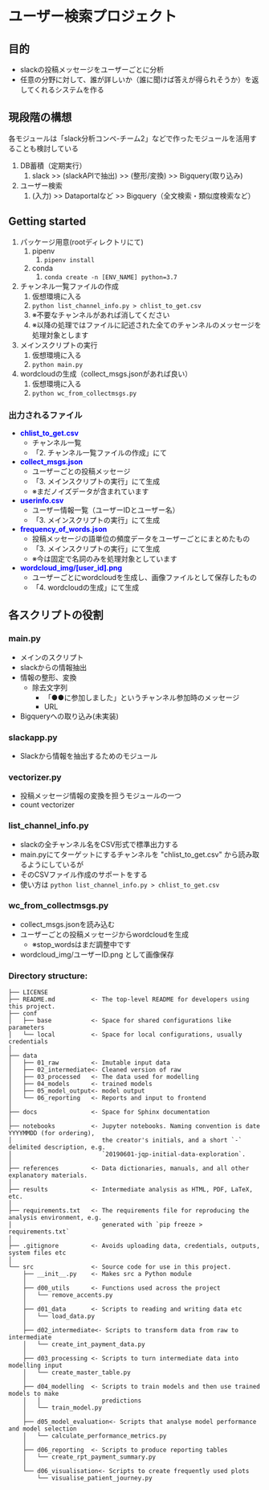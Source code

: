 # ユーザー検索プロジェクト

## 目的

- slackの投稿メッセージをユーザーごとに分析
- 任意の分野に対して、誰が詳しいか（誰に聞けば答えが得られそうか）を返してくれるシステムを作る

## 現段階の構想

各モジュールは「slack分析コンペ-チーム2」などで作ったモジュールを活用することも検討している

1. DB蓄積（定期実行）
   1. slack >> (slackAPIで抽出) >> (整形/変換) >> Bigquery(取り込み)
2. ユーザー検索
   1. (入力) >> Dataportalなど >> Bigquery（全文検索・類似度検索など）

## Getting started

1. パッケージ用意(rootディレクトリにて)
   1. pipenv
      1. `pipenv install`
   2. conda
      1. `conda create -n [ENV_NAME] python=3.7`
2. チャンネル一覧ファイルの作成
   1. 仮想環境に入る
   2. `python list_channel_info.py > chlist_to_get.csv`
   3. ※不要なチャンネルがあれば消してください
   4. ※以降の処理ではファイルに記述された全てのチャンネルのメッセージを処理対象とします
3. メインスクリプトの実行
   1. 仮想環境に入る
   2. `python main.py`
4. wordcloudの生成（collect_msgs.jsonがあれば良い）
   1. 仮想環境に入る
   2. `python wc_from_collectmsgs.py`

### 出力されるファイル

- <font color=blue>**chlist_to_get.csv**</font>
  - チャンネル一覧
  - 「2. チャンネル一覧ファイルの作成」にて
- <font color=blue>**collect_msgs.json**</font>
  - ユーザーごとの投稿メッセージ
  - 「3. メインスクリプトの実行」にて生成
  - ※まだノイズデータが含まれています
- <font color=blue>**userinfo.csv**</font>
  - ユーザー情報一覧（ユーザーIDとユーザー名）
  - 「3. メインスクリプトの実行」にて生成
- <font color=blue>**frequency_of_words.json**</font>
  - 投稿メッセージの語単位の頻度データをユーザーごとにまとめたもの
  - 「3. メインスクリプトの実行」にて生成
  - ※今は固定で名詞のみを処理対象としています
- <font color=blue>**wordcloud_img/[user_id].png**</font>
  - ユーザーごとにwordcloudを生成し、画像ファイルとして保存したもの
  - 「4. wordcloudの生成」にて生成

## 各スクリプトの役割

### main.py

- メインのスクリプト
- slackからの情報抽出
- 情報の整形、変換
  - 除去文字列
    - 「●●に参加しました」というチャンネル参加時のメッセージ
    - URL
- Bigqueryへの取り込み(未実装)

### slackapp.py

- Slackから情報を抽出するためのモジュール

### vectorizer.py

- 投稿メッセージ情報の変換を担うモジュールの一つ
- count vectorizer

### list_channel_info.py

- slackの全チャンネル名をCSV形式で標準出力する
- main.pyにてターゲットにするチャンネルを "chlist_to_get.csv" から読み取るようにしているが
- そのCSVファイル作成のサポートをする
- 使い方は `python list_channel_info.py > chlist_to_get.csv`

### wc_from_collectmsgs.py

- collect_msgs.jsonを読み込む
- ユーザーごとの投稿メッセージからwordcloudを生成
  - ※stop_wordsはまだ調整中です
- wordcloud_img/ユーザーID.png として画像保存


### Directory structure:

```
├── LICENSE
├── README.md          <- The top-level README for developers using this project.
├── conf
│   ├── base           <- Space for shared configurations like parameters
│   └── local          <- Space for local configurations, usually credentials
│
├── data
│   ├── 01_raw         <- Imutable input data
│   ├── 02_intermediate<- Cleaned version of raw
│   ├── 03_processed   <- The data used for modelling
│   ├── 04_models      <- trained models
│   ├── 05_model_output<- model output
│   └── 06_reporting   <- Reports and input to frontend
│
├── docs               <- Space for Sphinx documentation
│
├── notebooks          <- Jupyter notebooks. Naming convention is date YYYYMMDD (for ordering),
│                         the creator's initials, and a short `-` delimited description, e.g.
│                         `20190601-jqp-initial-data-exploration`.
│
├── references         <- Data dictionaries, manuals, and all other explanatory materials.
│
├── results            <- Intermediate analysis as HTML, PDF, LaTeX, etc.
│
├── requirements.txt   <- The requirements file for reproducing the analysis environment, e.g.
│                         generated with `pip freeze > requirements.txt`
│
├── .gitignore         <- Avoids uploading data, credentials, outputs, system files etc
│
└── src                <- Source code for use in this project.
    ├── __init__.py    <- Makes src a Python module
    │
    ├── d00_utils      <- Functions used across the project
    │   └── remove_accents.py
    │
    ├── d01_data       <- Scripts to reading and writing data etc
    │   └── load_data.py
    │
    ├── d02_intermediate<- Scripts to transform data from raw to intermediate
    │   └── create_int_payment_data.py
    │
    ├── d03_processing <- Scripts to turn intermediate data into modelling input
    │   └── create_master_table.py
    │
    ├── d04_modelling  <- Scripts to train models and then use trained models to make
    │   │                 predictions
    │   └── train_model.py
    │
    ├── d05_model_evaluation<- Scripts that analyse model performance and model selection
    │   └── calculate_performance_metrics.py
    │    
    ├── d06_reporting  <- Scripts to produce reporting tables
    │   └── create_rpt_payment_summary.py
    │
    └── d06_visualisation<- Scripts to create frequently used plots
        └── visualise_patient_journey.py
```

